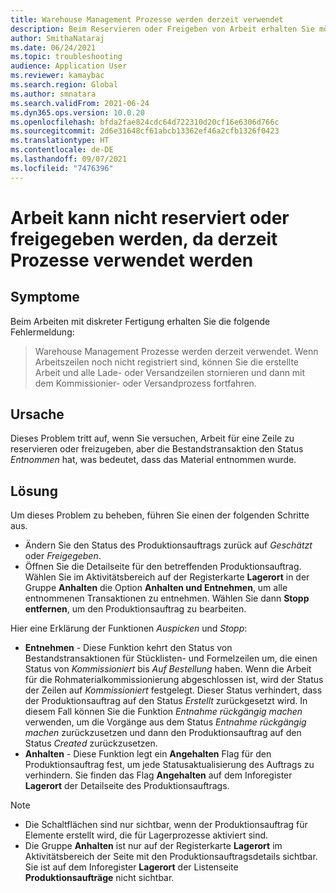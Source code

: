 ```yaml
---
title: Warehouse Management Prozesse werden derzeit verwendet
description: Beim Reservieren oder Freigeben von Arbeit erhalten Sie möglicherweise eine Meldung, dass derzeit Lagerverwaltungsprozesse verwendet werden. Beheben Sie das Problem mit einem dieser Schritte.
author: SmithaNataraj
ms.date: 06/24/2021
ms.topic: troubleshooting
audience: Application User
ms.reviewer: kamaybac
ms.search.region: Global
ms.author: smnatara
ms.search.validFrom: 2021-06-24
ms.dyn365.ops.version: 10.0.20
ms.openlocfilehash: bfda2fae824cdc64d722310d20cf16e6306d766c
ms.sourcegitcommit: 2d6e31648cf61abcb13362ef46a2cfb1326f0423
ms.translationtype: HT
ms.contentlocale: de-DE
ms.lasthandoff: 09/07/2021
ms.locfileid: "7476396"
---
```

# <a name="cant-reserve-or-release-work-because-processes-are-currently-being-used"></a>Arbeit kann nicht reserviert oder freigegeben werden, da derzeit Prozesse verwendet werden

## <a name="symptoms"></a>Symptome

Beim Arbeiten mit diskreter Fertigung erhalten Sie die folgende Fehlermeldung:

> Warehouse Management Prozesse werden derzeit verwendet. Wenn Arbeitszeilen noch nicht registriert sind, können Sie die erstellte Arbeit und alle Lade- oder Versandzeilen stornieren und dann mit dem Kommissionier- oder Versandprozess fortfahren.

## <a name="cause"></a>Ursache

Dieses Problem tritt auf, wenn Sie versuchen, Arbeit für eine Zeile zu reservieren oder freizugeben, aber die Bestandstransaktion den Status *Entnommen* hat, was bedeutet, dass das Material entnommen wurde.

## <a name="resolution"></a>Lösung

Um dieses Problem zu beheben, führen Sie einen der folgenden Schritte aus.

- Ändern Sie den Status des Produktionsauftrags zurück auf *Geschätzt* oder *Freigegeben*.
- Öffnen Sie die Detailseite für den betreffenden Produktionsauftrag. Wählen Sie im Aktivitätsbereich auf der Registerkarte **Lagerort** in der Gruppe **Anhalten** die Option **Anhalten und Entnehmen**, um alle entnommenen Transaktionen zu entnehmen. Wählen Sie dann **Stopp entfernen**, um den Produktionsauftrag zu bearbeiten.

Hier eine Erklärung der Funktionen *Auspicken* und *Stopp*:
  
- **Entnehmen** - Diese Funktion kehrt den Status von Bestandstransaktionen für Stücklisten- und Formelzeilen um, die einen Status von *Kommissioniert* bis *Auf Bestellung* haben. Wenn die Arbeit für die Rohmaterialkommissionierung abgeschlossen ist, wird der Status der Zeilen auf *Kommissioniert* festgelegt. Dieser Status verhindert, dass der Produktionsauftrag auf den Status *Erstellt* zurückgesetzt wird. In diesem Fall können Sie die Funktion *Entnahme rückgängig machen* verwenden, um die Vorgänge aus dem Status *Entnahme rückgängig machen* zurückzusetzen und dann den Produktionsauftrag auf den Status *Created* zurückzusetzen.
- **Anhalten** - Diese Funktion legt ein **Angehalten** Flag für den Produktionsauftrag fest, um jede Statusaktualisierung des Auftrags zu verhindern. Sie finden das Flag **Angehalten** auf dem Inforegister **Lagerort** der Detailseite des Produktionsauftrags.

> [!NOTE]
>
> - Die Schaltflächen sind nur sichtbar, wenn der Produktionsauftrag für Elemente erstellt wird, die für Lagerprozesse aktiviert sind.
> - Die Gruppe **Anhalten** ist nur auf der Registerkarte **Lagerort** im Aktivitätsbereich der Seite mit den Produktionsauftragsdetails sichtbar. Sie ist auf dem Inforegister **Lagerort** der Listenseite **Produktionsaufträge** nicht sichtbar.
